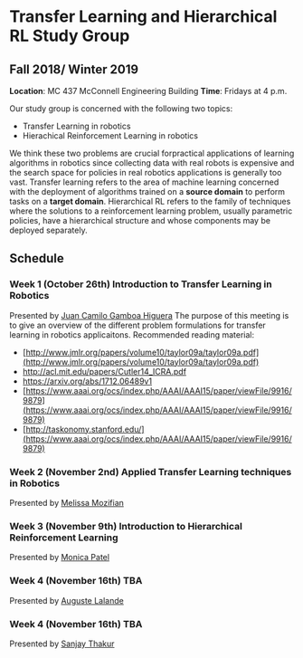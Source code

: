 # Transfer Learning and Hierarchical RL Study Group
## Fall 2018/ Winter 2019

 **Location**: MC 437 McConnell Engineering Building 
**Time**: Fridays at 4 p.m.

Our study group is concerned with the following two topics:
- Transfer Learning in robotics
- Hierachical Reinforcement Learning in robotics

We think these two problems are crucial forpractical applications of learning algorithms in robotics since collecting data with real robots is expensive and the search space for policies in real robotics applications is generally too vast. Transfer learning refers to the area of machine learning concerned with the deployment of algorithms trained on a __source domain__ to perform tasks on a __target domain__. Hierarchical RL refers to the family of techniques where the solutions to a reinforcement learning problem, usually parametric policies, have a hierarchical structure and whose components may be deployed separately.

## Schedule
### Week 1 (October 26th) Introduction to Transfer Learning in Robotics
Presented by [Juan Camilo Gamboa Higuera](https://github.com/juancamilog)
The purpose of this meeting is to give an overview of the different problem formulations for transfer learning in robotics applicaitons.
Recommended reading material:

 - [http://www.jmlr.org/papers/volume10/taylor09a/taylor09a.pdf](http://www.jmlr.org/papers/volume10/taylor09a/taylor09a.pdf)
 - http://acl.mit.edu/papers/Cutler14_ICRA.pdf
 - https://arxiv.org/abs/1712.06489v1
 - [https://www.aaai.org/ocs/index.php/AAAI/AAAI15/paper/viewFile/9916/9879](https://www.aaai.org/ocs/index.php/AAAI/AAAI15/paper/viewFile/9916/9879)
 - [http://taskonomy.stanford.edu/](https://www.aaai.org/ocs/index.php/AAAI/AAAI15/paper/viewFile/9916/9879)

### Week 2 (November 2nd) Applied Transfer Learning techniques in Robotics
Presented by [Melissa Mozifian](https://github.com/melfm)

### Week 3 (November 9th) Introduction to Hierarchical Reinforcement Learning
Presented by [Monica Patel](https://github.com/monicaMRL)

### Week 4 (November 16th) TBA
Presented by [Auguste Lalande](https://github.com/augustelalande)

### Week 4 (November 16th) TBA
Presented by [Sanjay Thakur](https://github.com/sanjaythakur)
